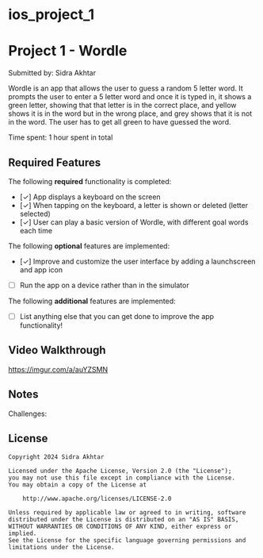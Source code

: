 # ios_project_1

# Project 1 - Wordle

Submitted by: Sidra Akhtar

Wordle is an app that allows the user to guess a random 5 letter word. It prompts the user to enter a 5 letter word and once it is typed in, it shows a green letter, showing
that that letter is in the correct place, and yellow shows it is in the word but in the wrong place, and grey shows that it is not in the word. The user has to get all green to have
guessed the word.

Time spent: 1 hour spent in total

## Required Features

The following **required** functionality is completed:

- [✓] App displays a keyboard on the screen
- [✓] When tapping on the keyboard, a letter is shown or deleted (letter selected)
- [✓] User can play a basic version of Wordle, with different goal words each time

The following **optional** features are implemented:

- [✓] Improve and customize the user interface by adding a launchscreen and app icon
- [ ] Run the app on a device rather than in the simulator

The following **additional** features are implemented:

- [ ] List anything else that you can get done to improve the app functionality!

## Video Walkthrough

https://imgur.com/a/auYZSMN 


## Notes

Challenges: 

## License

    Copyright 2024 Sidra Akhtar

    Licensed under the Apache License, Version 2.0 (the "License");
    you may not use this file except in compliance with the License.
    You may obtain a copy of the License at

        http://www.apache.org/licenses/LICENSE-2.0

    Unless required by applicable law or agreed to in writing, software
    distributed under the License is distributed on an "AS IS" BASIS,
    WITHOUT WARRANTIES OR CONDITIONS OF ANY KIND, either express or implied.
    See the License for the specific language governing permissions and
    limitations under the License.
